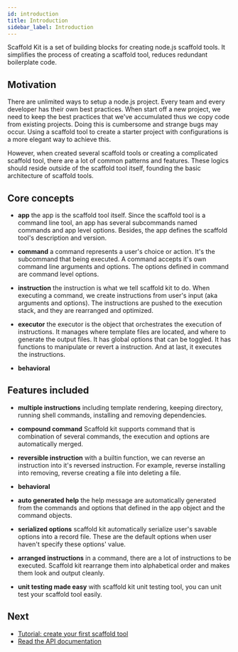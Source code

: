 ```yaml
---
id: introduction
title: Introduction
sidebar_label: Introduction
---
```


Scaffold Kit is a set of building blocks for creating node.js scaffold tools. It
simplifies the process of creating a scaffold tool, reduces redundant
boilerplate code.

## Motivation

There are unlimited ways to setup a node.js project. Every team and every
developer has their own best practices. When start off a new project, we need
to keep the best practices that we've accumulated thus we copy code from
existing projects. Doing this is cumbersome and strange bugs may occur. Using a
scaffold tool to create a starter project with configurations is a more elegant
way to achieve this.

However, when created several scaffold tools or creating a complicated scaffold
tool, there are a lot of common patterns and features. These logics should
reside outside of the scaffold tool itself, founding the basic architecture of
scaffold tools.

## Core concepts

* __app__ the app is the scaffold tool itself. Since the scaffold tool is a
command line tool, an app has several subcommands named commands and app level
options. Besides, the app defines the scaffold tool's description and version.

* __command__ a command represents a user's choice or action. It's the
subcommand that being executed. A command accepts it's own command line
arguments and options. The options defined in command are command level options.

* __instruction__ the instruction is what we tell scaffold kit to do. When
executing a command, we create instructions from user's input (aka arguments and
options). The instructions are pushed to the execution stack, and they are
rearranged and optimized.

* __executor__ the executor is the object that orchestrates the execution of
instructions. It manages where template files are located, and where to generate
the output files. It has global options that can be toggled. It has functions to
manipulate or revert a instruction. And at last, it executes the instructions.

* __behavioral__

## Features included

* __multiple instructions__ including template rendering, keeping directory,
running shell commands, installing and removing dependencies.

* __compound command__ Scaffold kit supports command that is combination of
several commands, the execution and options are automatically merged.

* __reversible instruction__ with a builtin function, we can reverse an
instruction into it's reversed instruction. For example, reverse installing into
removing, reverse creating a file into deleting a file.

* __behavioral__

* __auto generated help__ the help message are automatically generated from the
commands and options that defined in the app object and the command objects.

* __serialized options__ scaffold kit automatically serialize user's savable
options into a record file. These are the default options when user haven't
specify these options' value.

* __arranged instructions__ in a command, there are a lot of instructions to be
executed. Scaffold kit rearrange them into alphabetical order and makes them
look and output cleanly.

* __unit testing made easy__ with scaffold kit unit testing tool, you can unit
test your scaffold tool easily.

## Next

* [Tutorial: create your first scaffold tool](create-your-first-scaffold-tool)
* [Read the API documentation](api-doc)
